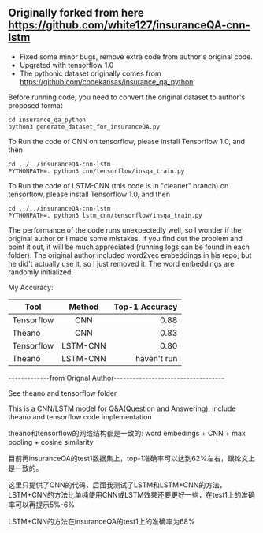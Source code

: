 Originally forked from here https://github.com/white127/insuranceQA-cnn-lstm
--------------------------------

* Fixed some minor bugs, remove extra code from author's original code.
* Upgrated with tensorflow 1.0
* The pythonic dataset originally comes from https://github.com/codekansas/insurance_qa_python

Before running code, you need to convert the original dataset to author's proposed format
```
cd insurance_qa_python
python3 generate_dataset_for_insuranceQA.py
```

To Run the code of CNN on tensorflow, please install Tensorflow 1.0, and then
```
cd ../../insuranceQA-cnn-lstm
PYTHONPATH=. python3 cnn/tensorflow/insqa_train.py
```

To Run the code of LSTM-CNN (this code is in "cleaner" branch) on tensorflow, please install Tensorflow 1.0, and then
```
cd ../../insuranceQA-cnn-lstm
PYTHONPATH=. python3 lstm_cnn/tensorflow/insqa_train.py
```

The performance of the code runs unexpectedly well, so I wonder if the original author or I made some mistakes. If you find out the problem and point it out, it will be much appreciated (running logs can be found in each folder). The original author included word2vec embeddings in his repo, but he did't actually use it, so I just removed it. The word embeddings are randomly initialized.

My Accuracy:

| Tool          | Method        | Top-1 Accuracy  |
| ------------- |:-------------:| ---------------:|
| Tensorflow    | CNN           | 0.88            |
| Theano        | CNN           | 0.83            |
| Tensorflow    | LSTM-CNN      | 0.80            |
| Theano        | LSTM-CNN      | haven't run     |


-------------from Orignal Author-----------------------------------

See theano and tensorflow folder

This is a CNN/LSTM model for Q&A(Question and Answering), include theano and tensorflow code implementation

theano和tensorflow的网络结构都是一致的:
word embedings + CNN + max pooling + cosine similarity

目前再insuranceQA的test1数据集上，top-1准确率可以达到62%左右，跟论文上是一致的。

这里只提供了CNN的代码，后面我测试了LSTM和LSTM+CNN的方法，LSTM+CNN的方法比单纯使用CNN或LSTM效果还要更好一些，在test1上的准确率可以再提示5%-6%

LSTM+CNN的方法在insuranceQA的test1上的准确率为68%
